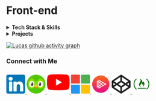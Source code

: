 # Front-end

<details>
  <summary><strong>Tech Stack & Skills</strong></summary>

  - **Languages**: Node.js, Python, JavaScript, TypeScript
  - **Front-end Frameworks**: React Native, React.js, Angular, Vue.js, Svelte, Ember.js
  - **UI Libraries**: Angular Material, Vuetify, Quasar
  - **Styling**: CSS, Stylus, Sass, Less, Tailwind CSS
  - **Templating**: HTML5, Pug.js, Jade.js, Semantic HTML
  - **Design & Development**: UX/UI Design, Mobile First, Responsive Design, a11y (Accessibility), i18n (Internationalization)

</details>

<details>
  <summary><strong>Projects</strong></summary>

  - **💻 Business Development**: [Criar.Art](https://criar.art)
  - **💰 Wallet Digital**: A financial management app for [Web](https://walletdigitalz.web.app) and [Android](https://play.google.com/store/apps/details?id=com.criar.art.walletdigitalzapp)
  - **🛠️ Command-line Tool**: [Gitmen on PyPI](https://pypi.org/project/gitmen) - A tool to streamline Git operations
  - **📱 i18n React Native App**: [App Internationalization](https://github.com/livresaber/app-internationalization)
  - **📄 Resume Generator**: [Create Curriculum](https://criar-curriculo.web.app?lang=en-US) - Build resumes directly from the browser
  - **📖 Contact Management App**: [Contact Vue Book](https://contact-vue-book.web.app)
  - **🌍 Worldwide Life Prevention**: [Save-Our-Soul](https://lucasferreiralimax.github.io/save-our-soul) - A global contact list for life-saving resources
  - **📝 Notes Application**: [Keep Cybernetically](https://keep-cybernetically.web.app)
  - **🖼️ [Up Window Angular](https://up-window-angular.web.app)**: A modern UI component designed for Angular
  - **✨ Tech Logo Libraries**: [Angular](https://angular-techs-logos.web.app), [Vue](https://vue-techs-logos.web.app), [React](https://react-techs-logos.web.app), [React Native](https://www.npmjs.com/package/react-native-techs-logos)
  - **💡 Dark Mode Libraries**: [Vue](https://darkmode-vue.web.app), [Angular](https://darkmode-angular.web.app), [React](https://darkmode-react.web.app)
  - **↔️ SlideContent Component**: [React](https://slidecontent-reactjs.web.app), [Vue](https://slidecontent-vuejs.web.app), [Angular](https://slidecontent-angularjs.web.app), [Ember](https://slidecontent-ember.web.app)
  - **📚 Google Interface Clones**: [React.js](https://github.com/lucasferreiralimax/google-react), [Angular](https://github.com/lucasferreiralimax/google-angular), [Vue.js](https://github.com/lucasferreiralimax/google-vue), [Svelte](https://github.com/lucasferreiralimax/google-svelte)
  - **📘 Facebook Interface Clones**: [Old (Archived)](https://angular-facebook.web.app), [New (Archived)](https://angular-facebook-new.web.app)
  - **♿ Accessibility Projects**:
    - 🌐 [Angular VLibras](https://angular-vlibras.web.app)
    - ⚛️ [React VLibras](https://react-vlibras.web.app)
    - 🎤 [Voice Capture Angular](https://voicecapture-angular.web.app)
</details>

[![Lucas github activity graph](https://github-readme-activity-graph.vercel.app/graph?username=lucasferreiralimax&bg_color=0a0c10&color=dedede&line=00ff4c&point=00d636&area=true&hide_border=true)](https://www.linkedin.com/in/lucasferreiralimax)

### Connect with Me
<a href="https://www.linkedin.com/in/lucasferreiralimax" target="_blank">
  <img alt="Lucas Ferreira LinkedIn" width="50px" src="https://raw.githubusercontent.com/lucasferreiralimax/lucasferreiralimax/master/assets/linkedin-logo.svg" />
</a>

<a href="https://www.duolingo.com/profile/ferreiralimax" target="_blank">
  <img alt="Lucas Ferreira Duolingo" width="50px" src="https://raw.githubusercontent.com/lucasferreiralimax/lucasferreiralimax/master/assets/duolingo-logo.svg" />
</a>

<a href="https://www.youtube.com/channel/UCZBURloZW7kmNqzgPS9OHrA" target="_blank">
  <img alt="Lucas Ferreira YouTube" width="60px" src="https://raw.githubusercontent.com/lucasferreiralimax/lucasferreiralimax/master/assets/youtube-logo.svg" />
</a>

<a href="https://docs.microsoft.com/pt-br/users/lucasferreiralimax" target="_blank">
  <img alt="Lucas Ferreira Microsoft Docs" width="50px" src="https://raw.githubusercontent.com/lucasferreiralimax/lucasferreiralimax/master/assets/microsoft-logo.svg" />
</a>

<a href="https://app.pluralsight.com/profile/lucasferreiralimax" target="_blank">
  <img alt="Lucas Ferreira Pluralsight" width="50px" src="https://raw.githubusercontent.com/lucasferreiralimax/lucasferreiralimax/master/assets/pluralsight-logo.png" />
</a>

<a href="https://codepen.io/lucaslimax" target="_blank">
  <img alt="Lucas Ferreira Codepen" width="50px" src="https://raw.githubusercontent.com/lucasferreiralimax/lucasferreiralimax/master/assets/codepen-logo.svg" />
</a>

<a href="https://www.freecodecamp.org/lucasferreiralimax" target="_blank">
  <img alt="Lucas Ferreira FreeCodeCamp" width="50px" src="https://raw.githubusercontent.com/lucasferreiralimax/lucasferreiralimax/master/assets/freecodecamp-logo.png" />
</a>

